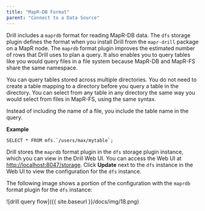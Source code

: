 ```yaml
---
title: "MapR-DB Format"
parent: "Connect to a Data Source"
---
```

Drill includes a `maprdb` format for reading MapR-DB data. The `dfs` storage plugin defines the format when you install Drill from the `mapr-drill` package on a MapR node. The `maprdb` format plugin improves the
estimated number of rows that Drill uses to plan a query. It also enables you
to query tables like you would query files in a file system because MapR-DB
and MapR-FS share the same namespace.

You can query tables stored across multiple directories. You do not need to
create a table mapping to a directory before you query a table in the
directory. You can select from any table in any directory the same way you
would select from files in MapR-FS, using the same syntax.

Instead of including the name of a file, you include the table name in the
query.

**Example**

    SELECT * FROM mfs.`/users/max/mytable`;

Drill stores the `maprdb` format plugin in the `dfs` storage plugin instance,
which you can view in the Drill Web UI. You can access the Web UI at
[http://localhost:8047/storage](http://localhost:8047/storage). Click **Update** next to the `dfs` instance
in the Web UI to view the configuration for the `dfs` instance.

The following image shows a portion of the configuration with the `maprdb`
format plugin for the `dfs` instance:

![drill query flow]({{ site.baseurl }}/docs/img/18.png)
